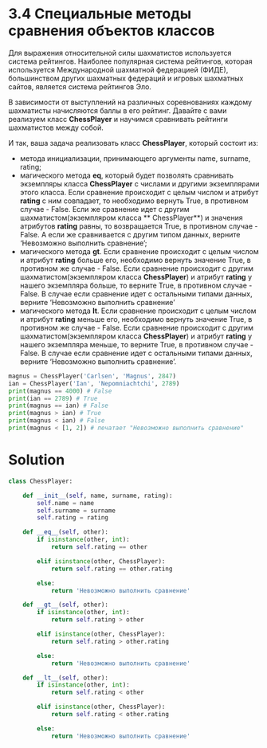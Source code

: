 # 3.4 Специальные методы сравнения объектов классов

Для выражения относительной силы шахматистов используется система рейтингов. Наиболее популярная система рейтингов,
которая используется Международной шахматной федерацией (ФИДЕ), большинством других шахматных федераций и игровых
шахматных сайтов, является система рейтингов Эло.

В зависимости от выступлений на различных соревнованиях каждому шахматисты начисляются баллы в его рейтинг. Давайте с
вами реализуем класс **ChessPlayer** и научимся сравнивать рейтинги шахматистов между собой.

И так, ваша задача реализовать класс **ChessPlayer**, который состоит из:

* метода инициализации, принимающего аргументы name, surname, rating;
* магического метода **__eq__**, который будет позволять сравнивать экземпляры класса **ChessPlayer** с числами и
  другими экземплярами этого класса. Если сравнение происходит с целым числом и атрибут **rating** с ним совпадает, то
  необходимо вернуть True, в противном случае - False. Если же сравнение идет с другим шахматистом(экземпляром класса **
  ChessPlayer**)  и значения атрибутов **rating** равны, то возвращается True, в противном случае - False. А если же
  сравнивается с другим типом данных, верните ‘Невозможно выполнить сравнение’;
* магического метода **__gt__**. Если сравнение происходит с целым числом и атрибут **rating** больше его, необходимо
  вернуть значение True, в противном же случае - False. Если сравнение происходит с другим шахматистом(экземпляром
  класса **ChessPlayer**) и атрибут **rating** у нашего экземпляра больше, то верните True, в противном случае - False.
  В случае если сравнение идет с остальными типами данных, верните ‘Невозможно выполнить сравнение’
* магического метода **__lt__**. Если сравнение происходит с целым числом и атрибут **rating** меньше его, необходимо
  вернуть значение True, в противном же случае - False. Если сравнение происходит с другим шахматистом(экземпляром
  класса **ChessPlayer**) и атрибут **rating** у нашего экземпляра меньше, то верните True, в противном случае - False.
  В случае если сравнение идет с остальными типами данных, верните ‘Невозможно выполнить сравнение’.

```python
magnus = ChessPlayer('Carlsen', 'Magnus', 2847)
ian = ChessPlayer('Ian', 'Nepomniachtchi', 2789)
print(magnus == 4000) # False
print(ian == 2789) # True
print(magnus == ian) # False
print(magnus > ian) # True
print(magnus < ian) # False
print(magnus < [1, 2]) # печатает "Невозможно выполнить сравнениe"
```

# Solution

```python
class ChessPlayer:

    def __init__(self, name, surname, rating):
        self.name = name
        self.surname = surname
        self.rating = rating

    def __eq__(self, other):
        if isinstance(other, int):
            return self.rating == other

        elif isinstance(other, ChessPlayer):
            return self.rating == other.rating

        else:
            return 'Невозможно выполнить сравнение'

    def __gt__(self, other):
        if isinstance(other, int):
            return self.rating > other

        elif isinstance(other, ChessPlayer):
            return self.rating > other.rating

        else:
            return 'Невозможно выполнить сравнение'

    def __lt__(self, other):
        if isinstance(other, int):
            return self.rating < other

        elif isinstance(other, ChessPlayer):
            return self.rating < other.rating

        else:
            return 'Невозможно выполнить сравнение'
```